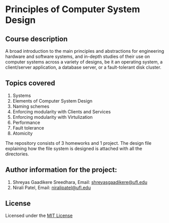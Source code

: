 # Principles of Computer System Design
## Course description

  A broad introduction to the main principles and abstractions for engineering hardware and software systems, and in-depth studies of their use on computer systems across a variety of designs, be it an operating system, a client/server application, a database server, or a fault-tolerant disk cluster.
  
## Topics covered
1. Systems
2. Elements of Computer System Design
3. Naming schemes
4. Enforcing modularity with Clients and Services
5. Enforcing modularity with Virtulization
6. Performance
7. Fault tolerance 
8. Atomicity

The repository consists of 3 homeworks and 1 project. The design file explaining how the file system is designed is attached with all the directories. 

## Author information for the project:

1. Shreyas Gaadikere Sreedhara, Email: shreyasgaadikere@ufl.edu
2. Nirali Patel, Email: niralipatel@ufl.edu

## License

Licensed under the [MIT License](LICENSE.md)
